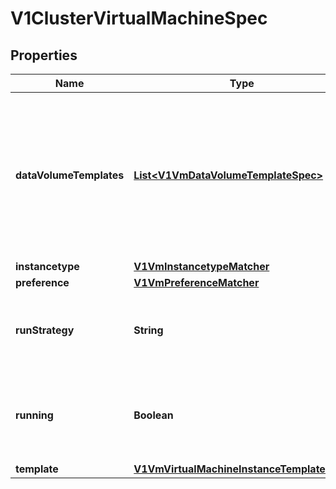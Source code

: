 # V1ClusterVirtualMachineSpec

## Properties
Name | Type | Description | Notes
------------ | ------------- | ------------- | -------------
**dataVolumeTemplates** | [**List&lt;V1VmDataVolumeTemplateSpec&gt;**](V1VmDataVolumeTemplateSpec.md) | dataVolumeTemplates is a list of dataVolumes that the VirtualMachineInstance template can reference. DataVolumes in this list are dynamically created for the VirtualMachine and are tied to the VirtualMachine&#x27;s life-cycle. |  [optional]
**instancetype** | [**V1VmInstancetypeMatcher**](V1VmInstancetypeMatcher.md) |  |  [optional]
**preference** | [**V1VmPreferenceMatcher**](V1VmPreferenceMatcher.md) |  |  [optional]
**runStrategy** | **String** | Running state indicates the requested running state of the VirtualMachineInstance mutually exclusive with Running |  [optional]
**running** | **Boolean** | Running controls whether the associatied VirtualMachineInstance is created or not Mutually exclusive with RunStrategy |  [optional]
**template** | [**V1VmVirtualMachineInstanceTemplateSpec**](V1VmVirtualMachineInstanceTemplateSpec.md) |  | 
